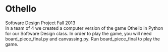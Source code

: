 Othello
=======

Software Design Project Fall 2013 <br>
In a team of 4 we created a computer version of the game Othello in Python for our Software Design class. In order to play the game, you will need board_piece_final.py and canvassing.py. Run board_piece_final to play the game. 
